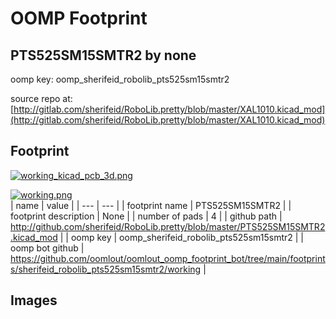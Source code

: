 # OOMP Footprint  
## PTS525SM15SMTR2  by none  
  
oomp key: oomp_sherifeid_robolib_pts525sm15smtr2  
  
source repo at: [http://gitlab.com/sherifeid/RoboLib.pretty/blob/master/XAL1010.kicad_mod](http://gitlab.com/sherifeid/RoboLib.pretty/blob/master/XAL1010.kicad_mod)  
## Footprint  
  
[![working_kicad_pcb_3d.png](working_kicad_pcb_3d_600.png)](working_kicad_pcb_3d.png)  
  
[![working.png](working_600.png)](working.png)  
| name | value | 
| --- | --- | 
| footprint name | PTS525SM15SMTR2 | 
| footprint description | None | 
| number of pads | 4 | 
| github path | http://github.com/sherifeid/RoboLib.pretty/blob/master/PTS525SM15SMTR2.kicad_mod | 
| oomp key | oomp_sherifeid_robolib_pts525sm15smtr2 | 
| oomp bot github | https://github.com/oomlout/oomlout_oomp_footprint_bot/tree/main/footprints/sherifeid_robolib_pts525sm15smtr2/working | 
## Images  

